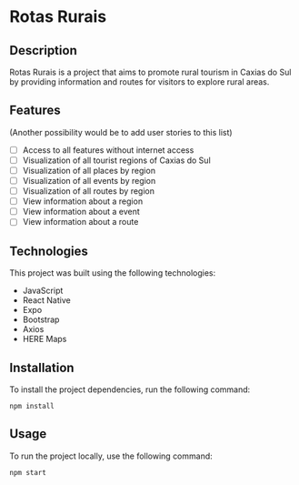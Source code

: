 # Rotas Rurais

## Description

Rotas Rurais is a project that aims to promote rural tourism in Caxias do Sul by providing information and routes for visitors to explore rural areas.

## Features

(Another possibility would be to add user stories to this list)

- [ ] Access to all features without internet access
- [ ] Visualization of all tourist regions of Caxias do Sul
- [ ] Visualization of all places by region
- [ ] Visualization of all events by region
- [ ] Visualization of all routes by region
- [ ] View information about a region
- [ ] View information about a event
- [ ] View information about a route

## Technologies

This project was built using the following technologies:

- JavaScript
- React Native
- Expo
- Bootstrap
- Axios
- HERE Maps

## Installation

To install the project dependencies, run the following command:

```
npm install
```

## Usage

To run the project locally, use the following command:

```
npm start
```

